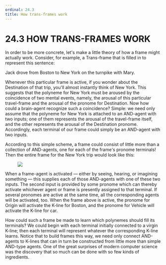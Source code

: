 ```yaml
---
ordinal: 24.3
title: How trans-frames work
---
```


# 24.3 HOW TRANS-FRAMES WORK 

<p>In order to be more concrete, let's make a little theory of how a frame might actually work. Consider, for example, a Trans-frame that is filled in to represent this sentence:</p>
<p>Jack drove from Boston to New York on the turnpike with Mary.</p>
<p>Whenever this particular frame is active, if you wonder about the Destination of that trip, you'll almost instantly think of New York. This suggests that the polyneme for New York must be aroused by the coincidence of two mental events, namely, the arousal of this particular travel-frame and the arousal of the pronome for Destination. Now how could a brain-agent recognize such a coincidence? Simple: we need only assume that the polyneme for New York is attached to an AND-agent with two inputs; one of them represents the arousal of the travel-frame itself, and the other represents the arousal of the Destination pronome. Accordingly, each terminal of our frame could simply be an AND-agent with two inputs.</p>
<p>According to this simple scheme, a frame could consist of little more than a collection of AND-agents, one for each of the frame's pronome terminals! Then the entire frame for the New York trip would look like this:</p>
<figure><img src="/images/ch24/24-2.png"/></figure>
<p>When a frame-agent is activated &mdash; either by seeing, hearing, or imagining something &mdash; this supplies each of those AND-agents with one of these two inputs. The second input is provided by some pronome which can thereby activate whichever agent or frame is presently assigned to that terminal. If several pronomes are active at the same time, all the corresponding agents will be activated, too. When the frame above is active, the pronome for Origin will activate the K-line for Boston, and the pronome for Vehicle will activate the K-line for car.</p>
<p>How could such a frame be made to learn which polynemes should fill its terminals? We could begin with each terminal initially connected to a virgin K-line; then each terminal will represent whatever the corresponding K-line learns. Notice that to build frames this way, we need only connect AND-agents to K-lines that can in turn be constructed from little more than simple AND-type agents. One of the great surprises of modern computer science was the discovery that so much can be done with so few kinds of ingredients.</p>